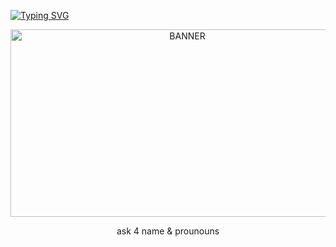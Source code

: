 <a href="https://git.io/typing-svg"><img src="https://readme-typing-svg.demolab.com?font=Barrio&duration=2000&pause=10&color=A81D2A&center=true&vCenter=true&width=435&lines=salt+to+taste;salt+for+the+little+hole;in+that+face" alt="Typing SVG" /></a>

<p align="center"> <img src="https://i.ibb.co/k8xPcJH/for-github.png" width="550" height="300" alt="BANNER"/> 

<p align="center"> ask 4 name & prounouns </p>
